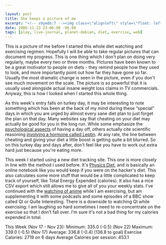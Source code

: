 ```yaml
--- 

layout: post
title: She keeps a picture of me
excerpt: "<!-- s9ymdb:7 --><img class=\"alignleft\" style=\"float: left; border: 0px; padding-left: 5px; padding-right: 5px;\" src=\"/wp-content/uploads/pictures/beforepicture.serendipityThumb.jpg\" alt=\"\" /> This is a picture of me before I started this whole diet watching and exercising regimen.  Hopefully I will be able to take regular pictures that can document my progress.  This is one thing which I don't plan on doing very regularly, maybe every two or three months."
date: 2006-11-23 23:06:00 -06:00
tags: [play, live-journal, planet-debian, diet, exercise, web]
---
```

<!-- s9ymdb:7 --><img class="alignleft" style="float: left; border: 0px; padding-left: 5px; padding-right: 5px;" src="/wp-content/uploads/pictures/beforepicture.serendipityThumb.jpg" alt="" /> This is a picture of me before I started this whole diet watching and exercising regimen.  Hopefully I will be able to take regular pictures that can document my progress.  This is one thing which I don't plan on doing very regularly, maybe every two or three months.  Pictures have been known to be a great motivator to people on diets - they remind people how they used to look, and more importantly point out how far they have gone so far.  Usually the most dramatic change is seen in the picture, even if you don't see much movement on the scale.  The picture is so powerful that it is usually used alongside actual insane weight loss claims in TV commercials.  Anyway, this is how I looked when I started this whole thing.

As this week's entry falls on turkey day, it may be interesting to note something which has been at the back of my mind during these “special” days in which you are urged by almost every sane diet plan to just forget the plan on that day.   Many websites say that  cheating on your diet may actually be good for you in the long run.  While some emphasize the <a href="http://www.findarticles.com/p/articles/mi_m1608/is_2_15/ai_53697967">psychological aspects</a> of having a day off, others actually cite scientific reasoning <a href="http://www.calorie-count.com/forums/post/7139.html">involving a hormone called Leptin</a>.  At any rate, the line between cheating and giving your diet a little boost is getting quite a bit blurred.  So on this turkey day and days after, don't feel like you have to work out extra hard just because you're eating more.

This week I started using a new diet tracking site.  This one is more closely in line with the method I used before.  It's <a href="http://physicsdiet.com/">Physics Diet</a>, and is basically an online notebook like you would keep if you were on the hacker's diet.  This also calculates some more stuff that would be a little complicated to keep track of yourself, like Total Energy Expended (calories).   It also has a nice CSV export which still allows me to give all of you your weekly stats.  I've continued with the <a href="http://base0.net/archives/289-I-work-hard,-every-day-of-my-life.html">watching of anime</a> while I am exercising, but am supplementing it with some podcasts and some episodes of a BBC show called QI or Quite Interesting.  There is a downside to watching QI while exercising: I am laughing so hard sometimes I need to re-concentrate on the exercise so that I don't fall over.  I'm sure it's not a bad thing for my calories expended in total.

This Week (Nov 17 - Nov 23):
Minimum: 335.0 (-0.5) (Nov 22)
Maximum: 339.0 (-0.5) (Nov 17)
Average: 336.8 (-0.4) (136.8 to goal)
Exercise Calories: 2719 on 6 days
Average Calories per session: 453.1
